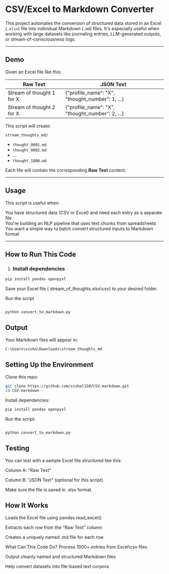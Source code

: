 # CSV/Excel to Markdown Converter

This project automates the conversion of structured data stored in an Excel (`.xlsx`) file into individual Markdown (`.md`) files. It's especially useful when working with large datasets like journaling entries, LLM-generated outputs, or stream-of-consciousness logs.

---

## Demo

Given an Excel file like this:

| Raw Text                        | JSON Text                                                   |
|--------------------------------|--------------------------------------------------------------|
| Stream of thought 1 for X.     | {"profile_name": "X", "thought_number": 1, ...}              |
| Stream of thought 2 for X.     | {"profile_name": "X", "thought_number": 2, ...}              |

This script will create:

`stream_thoughts_md/`
- `thought_0001.md`
- `thought_0002.md`
- ...
- `thought_1000.md`

Each file will contain the corresponding **Raw Text** content.

---

## Usage

This script is useful when:

 You have structured data (CSV or Excel) and need each entry as a separate file  
 You're building an NLP pipeline that uses text chunks from spreadsheets  
You want a simple way to batch convert structured inputs to Markdown format  

---

## How to Run This Code

1. ### Install dependencies
```bash
pip install pandas openpyxl
```
Save your Excel file ( stream_of_thoughts.xlsx\csv) to your desired folder.

Run the script
```python

python convert_to_markdown.py
```
## Output
Your Markdown files will appear in:

```bash
C:\Users\visha\Downloads\stream_thoughts_md
```

## Setting Up the Environment
Clone this repo:

```bash
git clone https://github.com/vishal320/CSV.markdown.git
cd CSV.markdown

```
Install dependencies:

```bash
pip install pandas openpyxl
```
Run the script:

```bash

python convert_to_markdown.py
```
## Testing
You can test with a sample Excel file structured like this:

Column A: "Raw Text"

Column B: "JSON Text" (optional for this script)

Make sure the file is saved in .xlsx format.

## How It Works
Loads the Excel file using pandas.read_excel()

Extracts each row from the “Raw Text” column

Creates a uniquely named .md file for each row


What Can This Code Do?
 Process 1000+ entries from Excel\csv files

Output cleanly named and structured Markdown files

Help convert datasets into file-based text corpora
